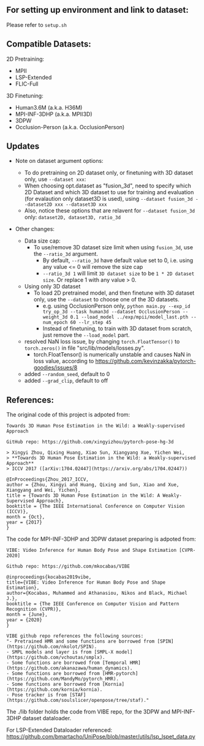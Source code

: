 ## For setting up environment and link to dataset:
Please refer to `setup.sh`

## Compatible Datasets:

2D Pretraining:
- MPII
- LSP-Extended
- FLIC-Full

3D Finetuning:
- Human3.6M (a.k.a. H36M)
- MPI-INF-3DHP (a.k.a. MPII3D)
- 3DPW
- Occlusion-Person (a.k.a. OcclusionPerson)

## Updates
- Note on dataset argument options:
    - To do pretraining on 2D dataset only, or finetuning with 3D dataset only, use `--dataset xxx`:
    - When choosing opt.dataset as "fusion_3d", need to specify which 2D Dataset and which 3D dataset to use for training and evaluation (for evalaution only dataset3D is used), using `--dataset fusion_3d --dataset2D xxx --dataset3D xxx`
    - Also, notice these options that are relavent for `--dataset fusion_3d` only: `dataset2D, dataset3D, ratio_3d`

- Other changes:
    - Data size cap:
        - To use/remove 3D dataset size limit when using `fusion_3d`, use the `--ratio_3d` argument.
            - By default, `--ratio_3d` have default value set to 0, i.e. using any value <= 0 will remove the size cap
            - `--ratio_3d 1` will limit `3D dataset size` to be `1 * 2D dataset size`. Or replace 1 with any value > 0.
    - Using only 3D dataset
        - To load 2D pretrained model, and then finetune with 3D dataset only, use the `--dataset` to choose one of the 3D datasets.
            - e.g. using OcclusionPerson only, `python main.py --exp_id try_op_3d --task human3d --dataset OcclusionPerson --weight_3d 0.1 --load_model ../exp/mpii/model_last.pth --num_epoch 60 --lr_step 45`
            - Instead of finetuning, to train with 3D dataset from scratch, just remove the `--load_model` part.
    - resolved NaN loss issue, by changing `torch.FloatTensor()` to `torch.zeros()` in file "src/lib/models/losses.py".
        - torch.FloatTensor() is numerically unstable and causes NaN in loss value, according to https://github.com/kevinzakka/pytorch-goodies/issues/8
    - added `--random_seed`, default to 0
    - added `--grad_clip`, default to off

## References:

The original code of this project is adpoted from:

    Towards 3D Human Pose Estimation in the Wild: a Weakly-supervised Approach

    GitHub repo: https://github.com/xingyizhou/pytorch-pose-hg-3d

    > Xingyi Zhou, Qixing Huang, Xiao Sun, Xiangyang Xue, Yichen Wei, 
    > **Towards 3D Human Pose Estimation in the Wild: a Weakly-supervised Approach**
    > ICCV 2017 ([arXiv:1704.02447](https://arxiv.org/abs/1704.02447))

    @InProceedings{Zhou_2017_ICCV,
    author = {Zhou, Xingyi and Huang, Qixing and Sun, Xiao and Xue, Xiangyang and Wei, Yichen},
    title = {Towards 3D Human Pose Estimation in the Wild: A Weakly-Supervised Approach},
    booktitle = {The IEEE International Conference on Computer Vision (ICCV)},
    month = {Oct},
    year = {2017}
    }

The code for MPI-INF-3DHP and 3DPW dataset preparing is adpoted from:
    
    VIBE: Video Inference for Human Body Pose and Shape Estimation [CVPR-2020]
    
    Github repo: https://github.com/mkocabas/VIBE

    @inproceedings{kocabas2019vibe,
    title={VIBE: Video Inference for Human Body Pose and Shape Estimation},
    author={Kocabas, Muhammed and Athanasiou, Nikos and Black, Michael J.},
    booktitle = {The IEEE Conference on Computer Vision and Pattern Recognition (CVPR)},
    month = {June},
    year = {2020}
    }

    VIBE github repo references the following sources:
    "- Pretrained HMR and some functions are borrowed from [SPIN](https://github.com/nkolot/SPIN).
    - SMPL models and layer is from [SMPL-X model](https://github.com/vchoutas/smplx).
    - Some functions are borrowed from [Temporal HMR](https://github.com/akanazawa/human_dynamics).
    - Some functions are borrowed from [HMR-pytorch](https://github.com/MandyMo/pytorch_HMR).
    - Some functions are borrowed from [Kornia](https://github.com/kornia/kornia).
    - Pose tracker is from [STAF](https://github.com/soulslicer/openpose/tree/staf)."
    
The ./lib folder holds the code from VIBE repo, for the 3DPW and MPI-INF-3DHP dataset dataloader.

For LSP-Extended Dataloader referenced: https://github.com/bmartacho/UniPose/blob/master/utils/lsp_lspet_data.py